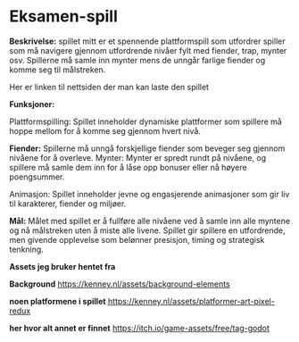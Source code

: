 # Eksamen-spill

**Beskrivelse:**
spillet mitt er et spennende plattformspill som utfordrer spiller som må navigere gjennom utfordrende nivåer fylt med fiender, trap, mynter osv. Spillerne må samle inn mynter mens de unngår farlige fiender og komme seg til målstreken. 

Her er linken til nettsiden der man kan laste den spillet

**Funksjoner:**

Plattformspilling: Spillet inneholder dynamiske plattformer som spillere må hoppe mellom for å komme seg gjennom hvert nivå.

**Fiender:** Spillerne må unngå forskjellige fiender som beveger seg gjennom nivåene for å overleve.
Mynter: Mynter er spredt rundt på nivåene, og spillere må samle dem inn for å låse opp bonuser eller nå høyere poengsummer.

Animasjon: Spillet inneholder jevne og engasjerende animasjoner som gir liv til karakterer, fiender og miljøer.

**Mål:**
Målet med spillet er å fullføre alle nivåene ved å samle inn alle myntene og nå målstreken uten å miste alle livene. Spillet gir spillere en utfordrende, men givende opplevelse som belønner presisjon, timing og strategisk tenkning.

**Assets jeg bruker hentet fra**

**Background**
https://kenney.nl/assets/background-elements

**noen platformene i spillet**
https://kenney.nl/assets/platformer-art-pixel-redux

**her hvor alt annet er finnet**
https://itch.io/game-assets/free/tag-godot